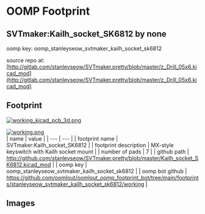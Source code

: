 # OOMP Footprint  
## SVTmaker:Kailh_socket_SK6812  by none  
  
oomp key: oomp_stanleyseow_svtmaker_kailh_socket_sk6812  
  
source repo at: [http://gitlab.com/stanleyseow/SVTmaker.pretty/blob/master/z_Drill_05x6.kicad_mod](http://gitlab.com/stanleyseow/SVTmaker.pretty/blob/master/z_Drill_05x6.kicad_mod)  
## Footprint  
  
[![working_kicad_pcb_3d.png](working_kicad_pcb_3d_600.png)](working_kicad_pcb_3d.png)  
  
[![working.png](working_600.png)](working.png)  
| name | value | 
| --- | --- | 
| footprint name | SVTmaker:Kailh_socket_SK6812 | 
| footprint description | MX-style keyswitch with Kailh socket mount | 
| number of pads | 7 | 
| github path | http://github.com/stanleyseow/SVTmaker.pretty/blob/master/Kailh_socket_SK6812.kicad_mod | 
| oomp key | oomp_stanleyseow_svtmaker_kailh_socket_sk6812 | 
| oomp bot github | https://github.com/oomlout/oomlout_oomp_footprint_bot/tree/main/footprints/stanleyseow_svtmaker_kailh_socket_sk6812/working | 
## Images  

